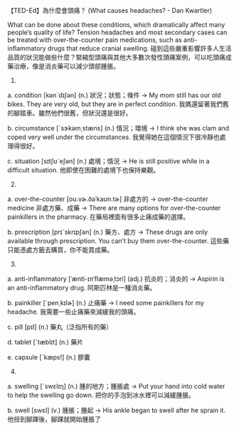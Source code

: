 【TED-Ed】為什麼會頭痛？ (What causes headaches? - Dan Kwartler)

What can be done about these conditions, which dramatically affect many people’s quality of life? Tension headaches and most secondary cases can be treated with over-the-counter pain medications, such as anti-inflammatory drugs that reduce cranial swelling.
碰到這些嚴重影響許多人生活品質的狀況能做些什麼？緊縮型頭痛與其他大多數次發性頭痛案例，可以吃頭痛成藥治療，像是消炎藥可以減少頭部腫脹。

1.
a. condition  [kənˋdɪʃən]  (n.)  狀況；狀態；條件
  -> My mom still has our old bikes. They are very old, but they are in perfect condition.
    我媽還留著我們舊的腳踏車。雖然他們很舊，但狀況還是很好。

b. circumstance  [ˋsɝkəm͵stæns]  (n.)  情況；環境
  -> I think she was clam and coped very well under the circumstances.
    我覺得她在這個情況下很冷靜也處理得很好。

c. situation  [sɪtʃʊˋeʃən]  (n.)  處境；情況
  -> He is still positive while in a difficult situation.
    他即使在困難的處境下也保持樂觀。

2.
a. over-the-counter  [oʊ.vɚ.ðəˈkaʊn.tɚ]  非處方的
  -> over-the-counter medicine 非處方藥、成藥
  -> There are many options for over-the-counter painkillers in the pharmacy.
    在藥局裡面有很多止痛成藥的選擇。

b. prescription  [prɪˋskrɪpʃən] (n.) 藥方、處方
  -> These drugs are only available through prescription. You can’t buy them over-the-counter.
    這些藥只能憑處方籤去購買，你不能買成藥。

3.
a. anti-inflammatory  [ˈænti-ɪnˈflæməˌtɔri]  (adj.)  抗炎的；消炎的
  -> Aspirin is an anti-inflammatory drug.
    阿斯匹林是一種消炎藥。

b. painkiller  [ˋpen͵kɪlɚ]  (n.)  止痛藥
  -> I need some painkillers for my headache.
    我需要一些止痛藥來減緩我的頭痛。

c. pill  [pɪl]  (n.)  藥丸（泛指所有的藥）

d. tablet  [ˋtæblɪt]  (n.)  藥片

e. capsule  [ˋkæps!]  (n.)  膠囊

4.
a. swelling  [ˋswɛlɪŋ]  (n.)  腫的地方；腫脹處
  -> Put your hand into cold water to help the swelling go down.
    把你的手泡到冰水裡可以減緩腫脹。

b. swell  [swɛl]  (v.)  腫脹；腫起
  -> His ankle began to swell after he sprain it.
    他扭到腳踝後，腳踝就開始腫脹了